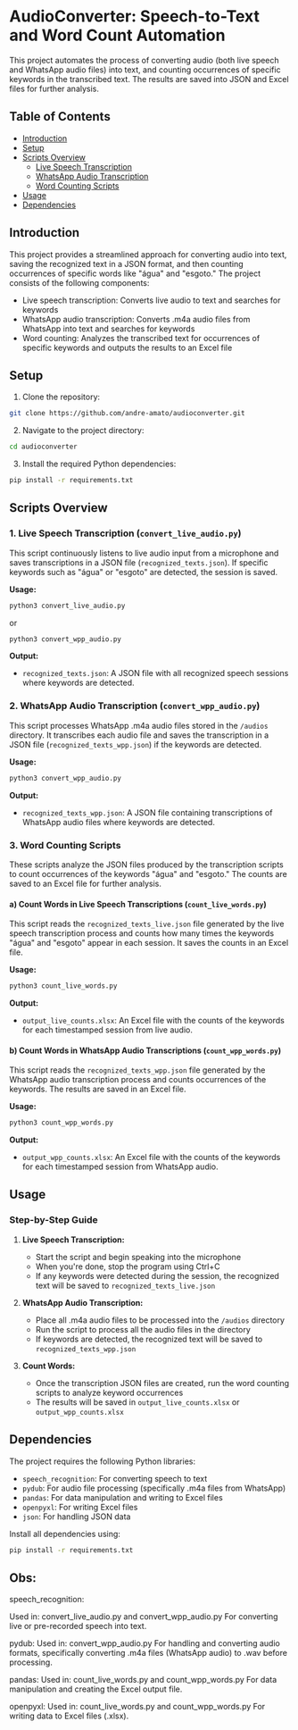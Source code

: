 # AudioConverter: Speech-to-Text and Word Count Automation

This project automates the process of converting audio (both live speech and WhatsApp audio files) into text, and counting occurrences of specific keywords in the transcribed text. The results are saved into JSON and Excel files for further analysis.

## Table of Contents

- [Introduction](#introduction)
- [Setup](#setup)
- [Scripts Overview](#scripts-overview)
  - [Live Speech Transcription](#live-speech-transcription)
  - [WhatsApp Audio Transcription](#whatsapp-audio-transcription)
  - [Word Counting Scripts](#word-counting-scripts)
- [Usage](#usage)
- [Dependencies](#dependencies)

## Introduction

This project provides a streamlined approach for converting audio into text, saving the recognized text in a JSON format, and then counting occurrences of specific words like "água" and "esgoto." The project consists of the following components:

- Live speech transcription: Converts live audio to text and searches for keywords
- WhatsApp audio transcription: Converts .m4a audio files from WhatsApp into text and searches for keywords
- Word counting: Analyzes the transcribed text for occurrences of specific keywords and outputs the results to an Excel file

## Setup

1. Clone the repository:

```bash
git clone https://github.com/andre-amato/audioconverter.git
```

2. Navigate to the project directory:

```bash
cd audioconverter
```

3. Install the required Python dependencies:

```bash
pip install -r requirements.txt
```

## Scripts Overview

### 1. Live Speech Transcription (`convert_live_audio.py`)

This script continuously listens to live audio input from a microphone and saves transcriptions in a JSON file (`recognized_texts.json`). If specific keywords such as "água" or "esgoto" are detected, the session is saved.

**Usage:**

```bash
python3 convert_live_audio.py
```

or

```bash
python3 convert_wpp_audio.py
```

**Output:**

- `recognized_texts.json`: A JSON file with all recognized speech sessions where keywords are detected.

### 2. WhatsApp Audio Transcription (`convert_wpp_audio.py`)

This script processes WhatsApp .m4a audio files stored in the `/audios` directory. It transcribes each audio file and saves the transcription in a JSON file (`recognized_texts_wpp.json`) if the keywords are detected.

**Usage:**

```bash
python3 convert_wpp_audio.py
```

**Output:**

- `recognized_texts_wpp.json`: A JSON file containing transcriptions of WhatsApp audio files where keywords are detected.

### 3. Word Counting Scripts

These scripts analyze the JSON files produced by the transcription scripts to count occurrences of the keywords "água" and "esgoto." The counts are saved to an Excel file for further analysis.

#### a) Count Words in Live Speech Transcriptions (`count_live_words.py`)

This script reads the `recognized_texts_live.json` file generated by the live speech transcription process and counts how many times the keywords "água" and "esgoto" appear in each session. It saves the counts in an Excel file.

**Usage:**

```bash
python3 count_live_words.py
```

**Output:**

- `output_live_counts.xlsx`: An Excel file with the counts of the keywords for each timestamped session from live audio.

#### b) Count Words in WhatsApp Audio Transcriptions (`count_wpp_words.py`)

This script reads the `recognized_texts_wpp.json` file generated by the WhatsApp audio transcription process and counts occurrences of the keywords. The results are saved in an Excel file.

**Usage:**

```bash
python3 count_wpp_words.py
```

**Output:**

- `output_wpp_counts.xlsx`: An Excel file with the counts of the keywords for each timestamped session from WhatsApp audio.

## Usage

### Step-by-Step Guide

1. **Live Speech Transcription:**

   - Start the script and begin speaking into the microphone
   - When you're done, stop the program using Ctrl+C
   - If any keywords were detected during the session, the recognized text will be saved to `recognized_texts_live.json`

2. **WhatsApp Audio Transcription:**

   - Place all .m4a audio files to be processed into the `/audios` directory
   - Run the script to process all the audio files in the directory
   - If keywords are detected, the recognized text will be saved to `recognized_texts_wpp.json`

3. **Count Words:**
   - Once the transcription JSON files are created, run the word counting scripts to analyze keyword occurrences
   - The results will be saved in `output_live_counts.xlsx` or `output_wpp_counts.xlsx`

## Dependencies

The project requires the following Python libraries:

- `speech_recognition`: For converting speech to text
- `pydub`: For audio file processing (specifically .m4a files from WhatsApp)
- `pandas`: For data manipulation and writing to Excel files
- `openpyxl`: For writing Excel files
- `json`: For handling JSON data

Install all dependencies using:

```bash
pip install -r requirements.txt
```

## Obs:

speech_recognition:

Used in: convert_live_audio.py and convert_wpp_audio.py
For converting live or pre-recorded speech into text.

pydub:
Used in: convert_wpp_audio.py
For handling and converting audio formats, specifically converting .m4a files (WhatsApp audio) to .wav before processing.

pandas:
Used in: count_live_words.py and count_wpp_words.py
For data manipulation and creating the Excel output file.

openpyxl:
Used in: count_live_words.py and count_wpp_words.py
For writing data to Excel files (.xlsx).
